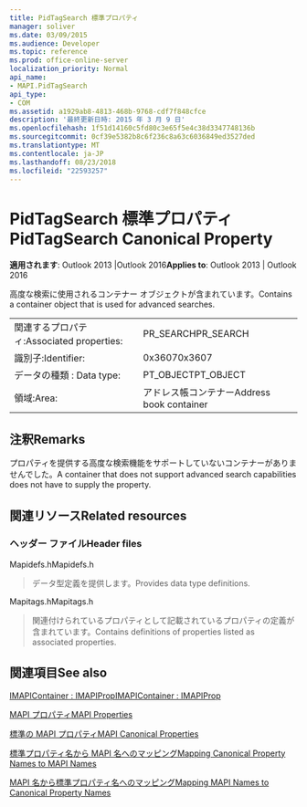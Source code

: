 ```yaml
---
title: PidTagSearch 標準プロパティ
manager: soliver
ms.date: 03/09/2015
ms.audience: Developer
ms.topic: reference
ms.prod: office-online-server
localization_priority: Normal
api_name:
- MAPI.PidTagSearch
api_type:
- COM
ms.assetid: a1929ab8-4813-468b-9768-cdf7f848cfce
description: '最終更新日時: 2015 年 3 月 9 日'
ms.openlocfilehash: 1f51d14160c5fd80c3e65f5e4c38d3347748136b
ms.sourcegitcommit: 0cf39e5382b8c6f236c8a63c6036849ed3527ded
ms.translationtype: MT
ms.contentlocale: ja-JP
ms.lasthandoff: 08/23/2018
ms.locfileid: "22593257"
---
```

# <a name="pidtagsearch-canonical-property"></a><span data-ttu-id="2e37b-103">PidTagSearch 標準プロパティ</span><span class="sxs-lookup"><span data-stu-id="2e37b-103">PidTagSearch Canonical Property</span></span>

  
  
<span data-ttu-id="2e37b-104">**適用されます**: Outlook 2013 |Outlook 2016</span><span class="sxs-lookup"><span data-stu-id="2e37b-104">**Applies to**: Outlook 2013 | Outlook 2016</span></span> 
  
<span data-ttu-id="2e37b-105">高度な検索に使用されるコンテナー オブジェクトが含まれています。</span><span class="sxs-lookup"><span data-stu-id="2e37b-105">Contains a container object that is used for advanced searches.</span></span>
  
|||
|:-----|:-----|
|<span data-ttu-id="2e37b-106">関連するプロパティ:</span><span class="sxs-lookup"><span data-stu-id="2e37b-106">Associated properties:</span></span>  <br/> |<span data-ttu-id="2e37b-107">PR_SEARCH</span><span class="sxs-lookup"><span data-stu-id="2e37b-107">PR_SEARCH</span></span>  <br/> |
|<span data-ttu-id="2e37b-108">識別子:</span><span class="sxs-lookup"><span data-stu-id="2e37b-108">Identifier:</span></span>  <br/> |<span data-ttu-id="2e37b-109">0x3607</span><span class="sxs-lookup"><span data-stu-id="2e37b-109">0x3607</span></span>  <br/> |
|<span data-ttu-id="2e37b-110">データの種類 : </span><span class="sxs-lookup"><span data-stu-id="2e37b-110">Data type:</span></span>  <br/> |<span data-ttu-id="2e37b-111">PT_OBJECT</span><span class="sxs-lookup"><span data-stu-id="2e37b-111">PT_OBJECT</span></span>  <br/> |
|<span data-ttu-id="2e37b-112">領域:</span><span class="sxs-lookup"><span data-stu-id="2e37b-112">Area:</span></span>  <br/> |<span data-ttu-id="2e37b-113">アドレス帳コンテナー</span><span class="sxs-lookup"><span data-stu-id="2e37b-113">Address book container</span></span>  <br/> |
   
## <a name="remarks"></a><span data-ttu-id="2e37b-114">注釈</span><span class="sxs-lookup"><span data-stu-id="2e37b-114">Remarks</span></span>

<span data-ttu-id="2e37b-115">プロパティを提供する高度な検索機能をサポートしていないコンテナーがありませんでした。</span><span class="sxs-lookup"><span data-stu-id="2e37b-115">A container that does not support advanced search capabilities does not have to supply the property.</span></span>
  
## <a name="related-resources"></a><span data-ttu-id="2e37b-116">関連リソース</span><span class="sxs-lookup"><span data-stu-id="2e37b-116">Related resources</span></span>

### <a name="header-files"></a><span data-ttu-id="2e37b-117">ヘッダー ファイル</span><span class="sxs-lookup"><span data-stu-id="2e37b-117">Header files</span></span>

<span data-ttu-id="2e37b-118">Mapidefs.h</span><span class="sxs-lookup"><span data-stu-id="2e37b-118">Mapidefs.h</span></span>
  
> <span data-ttu-id="2e37b-119">データ型定義を提供します。</span><span class="sxs-lookup"><span data-stu-id="2e37b-119">Provides data type definitions.</span></span>
    
<span data-ttu-id="2e37b-120">Mapitags.h</span><span class="sxs-lookup"><span data-stu-id="2e37b-120">Mapitags.h</span></span>
  
> <span data-ttu-id="2e37b-121">関連付けられているプロパティとして記載されているプロパティの定義が含まれています。</span><span class="sxs-lookup"><span data-stu-id="2e37b-121">Contains definitions of properties listed as associated properties.</span></span>
    
## <a name="see-also"></a><span data-ttu-id="2e37b-122">関連項目</span><span class="sxs-lookup"><span data-stu-id="2e37b-122">See also</span></span>



[<span data-ttu-id="2e37b-123">IMAPIContainer : IMAPIProp</span><span class="sxs-lookup"><span data-stu-id="2e37b-123">IMAPIContainer : IMAPIProp</span></span>](imapicontainerimapiprop.md)


[<span data-ttu-id="2e37b-124">MAPI プロパティ</span><span class="sxs-lookup"><span data-stu-id="2e37b-124">MAPI Properties</span></span>](mapi-properties.md)
  
[<span data-ttu-id="2e37b-125">標準の MAPI プロパティ</span><span class="sxs-lookup"><span data-stu-id="2e37b-125">MAPI Canonical Properties</span></span>](mapi-canonical-properties.md)
  
[<span data-ttu-id="2e37b-126">標準プロパティ名から MAPI 名へのマッピング</span><span class="sxs-lookup"><span data-stu-id="2e37b-126">Mapping Canonical Property Names to MAPI Names</span></span>](mapping-canonical-property-names-to-mapi-names.md)
  
[<span data-ttu-id="2e37b-127">MAPI 名から標準プロパティ名へのマッピング</span><span class="sxs-lookup"><span data-stu-id="2e37b-127">Mapping MAPI Names to Canonical Property Names</span></span>](mapping-mapi-names-to-canonical-property-names.md)


